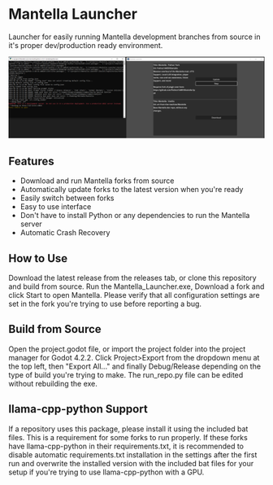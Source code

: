 # Mantella Launcher

Launcher for easily running Mantella development branches from source in it's proper dev/production ready environment.

![Screenshot](https://raw.githubusercontent.com/Pathos14489/Mantella-Launcher/main/assets/example.png)

## Features
 
- Download and run Mantella forks from source
- Automatically update forks to the latest version when you're ready
- Easily switch between forks
- Easy to use interface
- Don't have to install Python or any dependencies to run the Mantella server
- Automatic Crash Recovery

## How to Use

Download the latest release from the releases tab, or clone this repository and build from source. Run the Mantella_Launcher.exe, Download a fork and click Start to open Mantella. Please verify that all configuration settings are set in the fork you're trying to use before reporting a bug.

## Build from Source

Open the project.godot file, or import the project folder into the project manager for Godot 4.2.2. Click Project>Export from the dropdown menu at the top left, then "Export All..." and finally Debug/Release depending on the type of build you're trying to make. The run_repo.py file can be edited without rebuilding the exe.

## llama-cpp-python Support

If a repository uses this package, please install it using the included bat files. This is a requirement for some forks to run properly. If these forks have llama-cpp-python in their requirements.txt, it is recommended to disable automatic requirements.txt installation in the settings after the first run and overwrite the installed version with the included bat files for your setup if you're trying to use llama-cpp-python with a GPU.